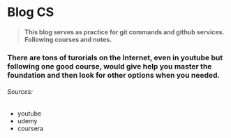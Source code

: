 # Blog CS

> #### This blog serves as practice for git commands and github services. Following courses and notes.

###  There are tons of turorials on the Internet, even in youtube but following one good course, would give help you master the foundation and then look for other options when you needed.

###### Sources:
- youtube
- udemy
- coursera

